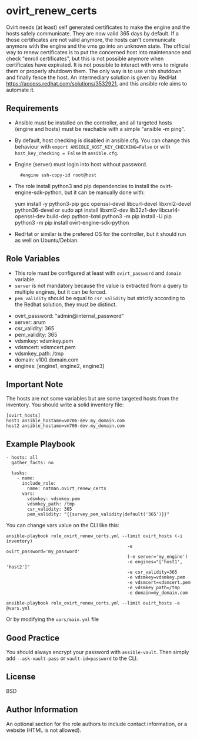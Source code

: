 ovirt_renew_certs
=========

Ovirt needs (at least) self generated certificates to make the engine and the hosts safely communicate. They are now valid 365 days by default. If a those certificates are not valid anymore, the hosts can't communicate anymore with the engine and the vms go into an unknown state. 
The official way to renew certificates is to put the concerned host into maintenance and check "enroll certificates", but this is not possible anymore when certificates have expirated. It is not possible to interact with vms to migrate them or properly shutdown them. The only way is to use virsh shutdown and finally fence the host.
An intermediary solution is given by RedHat https://access.redhat.com/solutions/3532921, and this ansible role aims to automate it. 

Requirements
------------

* Ansible must be installed on the controller, and all targeted hosts (engine and hosts) must be reachable with a simple "ansible -m ping".
* By default, host checking is disabled in ansible.cfg. You can change this behaviour with `export ANSIBLE_HOST_KEY_CHECKING=False` or with `host_key_checking = False` in `ansible.cfg`.
* Engine (server) must login into host without password.

        #engine ssh-copy-id root@host

* The role install python3 and pip dependencies to install the ovirt-engine-sdk-python, but it can be manually done with:

    yum install -y python3-pip gcc openssl-devel libcurl-devel libxml2-devel python36-devel
    or
    sudo apt install libxml2-dev lib32z1-dev libcurl4-openssl-dev build-dep python-lxml
    python3 -m pip install -U pip
    python3 -m pip install ovirt-engine-sdk-python
    
* RedHat or similar is the prefered OS for the controller, but it should run as well on Ubuntu/Debian.

Role Variables
--------------

* This role must be configured at least with `ovirt_password` and `domain` variable. 
* `server` is not mandatory because the value is extracted from a query to multiple engines, but it can be forced.
* `pem_validity` should be equal to `csr_validity` but strictly according to the Redhat solution, they must be distinct.

- ovirt_password: "admin@internal_password"
- server: arum
- csr_validity: 365
- pem_validity: 365
- vdsmkey: vdsmkey.pem
- vdsmcert: vdsmcert.pem
- vdsmkey_path: /tmp
- domain: v100.domain.com
- engines: [engine1, engine2, engine3]


Important Note
--------------

The hosts are not some variables but are some targeted hosts from the inventory. You should write a solid inventory file:

    [ovirt_hosts]
    host1 ansible_hostame=vm706-dev.my_domain.com
    host2 ansible_hostame=vm706-dev.my_domain.com

Example Playbook
----------------

    - hosts: all
      gather_facts: no

      tasks:
        - name: 
          include_role:
            name: natman.ovirt_renew_certs
          vars: 
            vdsmkey: vdsmkey.pem
            vdsmkey_path: /tmp
            csr_validity: 365
            pem_validity: "{{survey_pem_validity|default('365')}}"
            
You can change vars value on the CLI like this:

    ansible-playbook role_ovirt_renew_certs.yml --limit ovirt_hosts (-i inventory)
                                                  -e ovirt_password='my_password'
                                                  (-e server='my_engine')
                                                  -e engines="['host1', 'host2']"
                                                  -e csr_validity=365
                                                  -e vdsmkey=vdsmkey.pem
                                                  -e vdsmcert=vdsmcert.pem
                                                  -e vdsmkey_path=/tmp
                                                  -e domain=my_domain.com
                                                  
    ansible-playbook role_ovirt_renew_certs.yml --limit ovirt_hosts -e @vars.yml
                                                  
Or by modifying the `vars/main.yml` file

Good Practice
-------------

You should always encrypt your password with `ansible-vault`. Then simply add `--ask-vault-pass` or `vault-id=password` to the CLI.

License
-------

BSD

Author Information
------------------

An optional section for the role authors to include contact information, or a website (HTML is not allowed).
